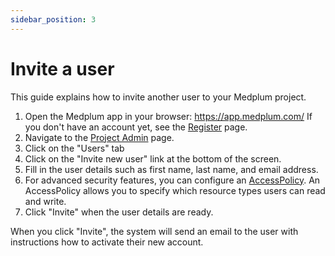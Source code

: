 ```yaml
---
sidebar_position: 3
---
```


# Invite a user

This guide explains how to invite another user to your Medplum project.

1. Open the Medplum app in your browser: https://app.medplum.com/ If you don't have an account yet, see the [Register](./register) page.
2. Navigate to the [Project Admin](https://app.medplum.com/admin/project) page. 
3. Click on the "Users" tab
4. Click on the "Invite new user" link at the bottom of the screen.
5. Fill in the user details such as first name, last name, and email address.
6. For advanced security features, you can configure an [AccessPolicy](../security/access-control). An AccessPolicy allows you to specify which resource types users can read and write.
7. Click "Invite" when the user details are ready.

When you click "Invite", the system will send an email to the user with instructions how to activate their new account.
